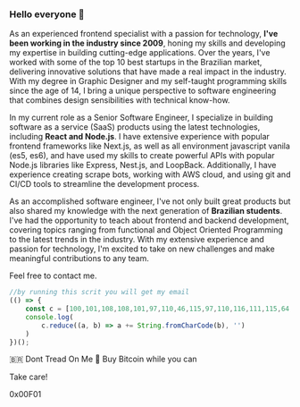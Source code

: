 ### Hello everyone 👋

As an experienced frontend specialist with a passion for technology, **I've been working in the industry since 2009**, honing my skills and developing my expertise in building cutting-edge applications. Over the years, I've worked with some of the top 10 best startups in the Brazilian market, delivering innovative solutions that have made a real impact in the industry. With my degree in Graphic Designer and my self-taught programming skills since the age of 14, I bring a unique perspective to software engineering that combines design sensibilities with technical know-how.

In my current role as a Senior Software Engineer, I specialize in building software as a service (SaaS) products using the latest technologies, including **React and Node.js**. I have extensive experience with popular frontend frameworks like Next.js, as well as all environment javascript vanila (es5, es6), and have used my skills to create powerful APIs with popular Node.js libraries like Express, Nest.js, and LoopBack. Additionally, I have experience creating scrape bots, working with AWS cloud, and using git and CI/CD tools to streamline the development process.

As an accomplished software engineer, I've not only built great products but also shared my knowledge with the next generation of **Brazilian students**. I've had the opportunity to teach about frontend and backend development, covering topics ranging from functional and Object Oriented Programming to the latest trends in the industry. With my extensive experience and passion for technology, I'm excited to take on new challenges and make meaningful contributions to any team.

Feel free to contact me.

```javascript
//by running this scrit you will get my email
(() => {
    const c = [100,101,108,108,101,97,110,46,115,97,110,116,111,115,64,103,109,97,105,108,46,99,111,109];
    console.log(
        c.reduce((a, b) => a += String.fromCharCode(b), '')
    )
})();
````

🇧🇷 Dont Tread On Me 🐍
Buy Bitcoin while you can

Take care!

0x00F01

